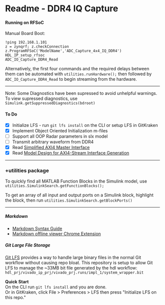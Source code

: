 # Readme - DDR4 IQ Capture


#### Running on RFSoC


Manual Board Boot:
```
!ping 192.168.1.101
z = zynqrf; z.checkConnection
z.ProgramRFSoC('ModelName','ADC_Capture_4x4_IQ_DDR4')
HDL_IP_setup_rfsoc
ADC_IO_Capture_DDR4_Read
```
Alternatively, the first four commands and the required delays between them 
can be automated with `utilities.runHardware();` then followed by 
`ADC_IO_Capture_DDR4_Read` to begin streaming from the hardware.   

<hr>

Note: Some Diagnostics have been supressed to avoid unhelpful warnings.
To view supressed diagnostics, use `Simulink.getSuppressedDiagnostics(bdroot)`

#### To Do
- [x] Initialize LFS - run `git lfs install` on the CLI or setup LFS in GitKraken
- [x] Implement Object Oriented Initialization m-files
- [ ] Support all OOP Radar parameters in slx model
- [ ] Transmit arbitrary waveform from DDR4
- [x] Read [Simplified AXI4 Master Interface](https://www.mathworks.com/help/soc/ug/model-design-for-axi4-master-interface-generation.html)
- [x] Read [Model Design for AXI4-Stream Interface Generation](https://www.mathworks.com/help/supportpkg/xilinxzynq7000/ug/model-design-for-axi4-stream-interface-generation.html)  

<hr>

### +utilities package
To quickly find all MATLAB Function Blocks in the Simulink model, 
use ```utilities.SimulinkSearch.getFunctionBlocks();```

To get an array of all input and output ports on a Simulink block, highlight the block, then 
run ```utilities.SimulinkSearch.getBlockPorts()```  


  
    
<hr>
        
##### Markdown
* [Markdown Syntax Guide](https://guides.github.com/features/mastering-markdown/)
* [Markdown offline viewer Chrome Extension](https://chrome.google.com/webstore/detail/markdown-preview-plus/febilkbfcbhebfnokafefeacimjdckgl)  

##### Git Large File Storage
[Git LFS](https://git-lfs.github.com/)
provides a way to handle large binary files in the normal Git workflow without causing repo bloat.
This repository is setup to allow Git LFS to manage the ~33MB bit file generated by the hdl workflow:  
```hdl_prj/vivado_ip_prj/vivado_prj.runs/impl_1/system_wrapper.bit```

**Quick Start**  
On the CLI run `git lfs install` and you are done.  
Or in GitKraken, click File > Preferences > LFS then press "Initialize LFS on this repo."  



